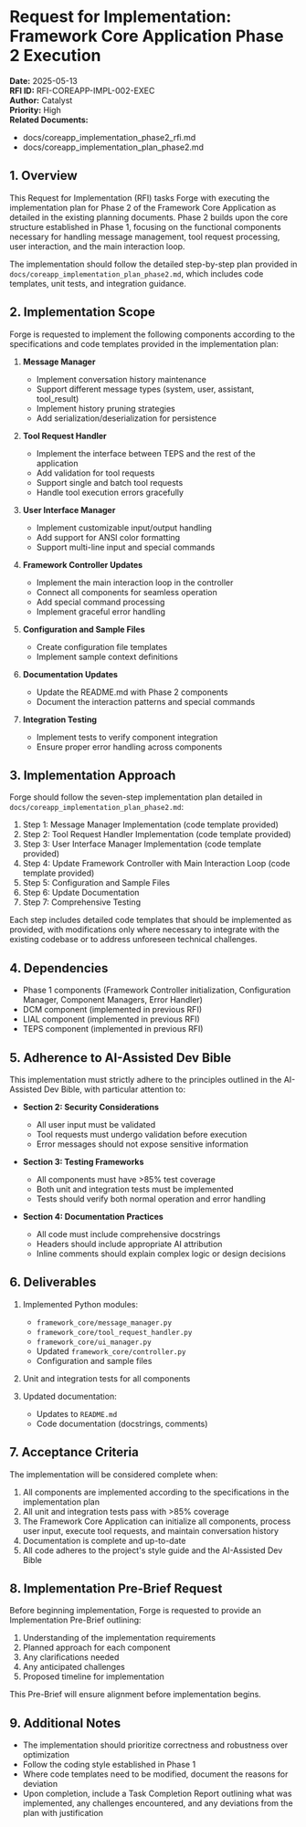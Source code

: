 # Request for Implementation: Framework Core Application Phase 2 Execution

**Date:** 2025-05-13  
**RFI ID:** RFI-COREAPP-IMPL-002-EXEC  
**Author:** Catalyst  
**Priority:** High  
**Related Documents:** 
- docs/coreapp_implementation_phase2_rfi.md
- docs/coreapp_implementation_plan_phase2.md

## 1. Overview

This Request for Implementation (RFI) tasks Forge with executing the implementation plan for Phase 2 of the Framework Core Application as detailed in the existing planning documents. Phase 2 builds upon the core structure established in Phase 1, focusing on the functional components necessary for handling message management, tool request processing, user interaction, and the main interaction loop.

The implementation should follow the detailed step-by-step plan provided in `docs/coreapp_implementation_plan_phase2.md`, which includes code templates, unit tests, and integration guidance.

## 2. Implementation Scope

Forge is requested to implement the following components according to the specifications and code templates provided in the implementation plan:

1. **Message Manager**
   - Implement conversation history maintenance
   - Support different message types (system, user, assistant, tool_result)
   - Implement history pruning strategies
   - Add serialization/deserialization for persistence

2. **Tool Request Handler**
   - Implement the interface between TEPS and the rest of the application
   - Add validation for tool requests
   - Support single and batch tool requests
   - Handle tool execution errors gracefully

3. **User Interface Manager**
   - Implement customizable input/output handling
   - Add support for ANSI color formatting
   - Support multi-line input and special commands

4. **Framework Controller Updates**
   - Implement the main interaction loop in the controller
   - Connect all components for seamless operation
   - Add special command processing
   - Implement graceful error handling

5. **Configuration and Sample Files**
   - Create configuration file templates
   - Implement sample context definitions

6. **Documentation Updates**
   - Update the README.md with Phase 2 components
   - Document the interaction patterns and special commands

7. **Integration Testing**
   - Implement tests to verify component integration
   - Ensure proper error handling across components

## 3. Implementation Approach

Forge should follow the seven-step implementation plan detailed in `docs/coreapp_implementation_plan_phase2.md`:

1. Step 1: Message Manager Implementation (code template provided)
2. Step 2: Tool Request Handler Implementation (code template provided)
3. Step 3: User Interface Manager Implementation (code template provided)
4. Step 4: Update Framework Controller with Main Interaction Loop (code template provided)
5. Step 5: Configuration and Sample Files
6. Step 6: Update Documentation
7. Step 7: Comprehensive Testing

Each step includes detailed code templates that should be implemented as provided, with modifications only where necessary to integrate with the existing codebase or to address unforeseen technical challenges.

## 4. Dependencies

- Phase 1 components (Framework Controller initialization, Configuration Manager, Component Managers, Error Handler)
- DCM component (implemented in previous RFI)
- LIAL component (implemented in previous RFI)
- TEPS component (implemented in previous RFI)

## 5. Adherence to AI-Assisted Dev Bible

This implementation must strictly adhere to the principles outlined in the AI-Assisted Dev Bible, with particular attention to:

- **Section 2: Security Considerations**
  - All user input must be validated
  - Tool requests must undergo validation before execution
  - Error messages should not expose sensitive information

- **Section 3: Testing Frameworks**
  - All components must have >85% test coverage
  - Both unit and integration tests must be implemented
  - Tests should verify both normal operation and error handling

- **Section 4: Documentation Practices**
  - All code must include comprehensive docstrings
  - Headers should include appropriate AI attribution
  - Inline comments should explain complex logic or design decisions

## 6. Deliverables

1. Implemented Python modules:
   - `framework_core/message_manager.py`
   - `framework_core/tool_request_handler.py`
   - `framework_core/ui_manager.py`
   - Updated `framework_core/controller.py`
   - Configuration and sample files

2. Unit and integration tests for all components

3. Updated documentation:
   - Updates to `README.md`
   - Code documentation (docstrings, comments)

## 7. Acceptance Criteria

The implementation will be considered complete when:

1. All components are implemented according to the specifications in the implementation plan
2. All unit and integration tests pass with >85% coverage
3. The Framework Core Application can initialize all components, process user input, execute tool requests, and maintain conversation history
4. Documentation is complete and up-to-date
5. All code adheres to the project's style guide and the AI-Assisted Dev Bible

## 8. Implementation Pre-Brief Request

Before beginning implementation, Forge is requested to provide an Implementation Pre-Brief outlining:

1. Understanding of the implementation requirements
2. Planned approach for each component
3. Any clarifications needed
4. Any anticipated challenges
5. Proposed timeline for implementation

This Pre-Brief will ensure alignment before implementation begins.

## 9. Additional Notes

- The implementation should prioritize correctness and robustness over optimization
- Follow the coding style established in Phase 1
- Where code templates need to be modified, document the reasons for deviation
- Upon completion, include a Task Completion Report outlining what was implemented, any challenges encountered, and any deviations from the plan with justification